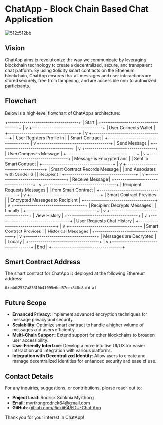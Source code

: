 # ChatApp - Block Chain Based Chat Application
![512x512bb](https://github.com/user-attachments/assets/cf1bfcb2-b96d-4614-9787-09e23030b5e7)

## Vision
ChatApp aims to revolutionize the way we communicate by leveraging blockchain technology to create a decentralized, secure, and transparent chat platform. By using Solidity smart contracts on the Ethereum blockchain, ChatApp ensures that all messages and user interactions are stored securely, free from tampering, and are accessible only to authorized participants.

## Flowchart
Below is a high-level flowchart of ChatApp’s architecture:

+------------------------------------+
|            Start                   |
+------------------------------------+
                 |
                 v
+------------------------------------+
|      User Connects Wallet          |
+------------------------------------+
                 |
                 v
+------------------------------------+
|   User Registers Profile in        |
|    Smart Contract                  |
+------------------------------------+
                 |
                 v
+------------------------------------+
|          Send Message              |
+------------------------------------+
                 |
                 v
+------------------------------------+
|     User Composes Message          |
+------------------------------------+
                 |
                 v
+------------------------------------+
|   Message is Encrypted and         |
|     Sent to Smart Contract         |
+------------------------------------+
                 |
                 v
+------------------------------------+
| Smart Contract Records Message     |
|  and Associates with Sender &      |
|            Recipient               |
+------------------------------------+
                 |
                 v
+------------------------------------+
|        Receive Message             |
+------------------------------------+
                 |
                 v
+------------------------------------+
|   Recipient Requests Messages      |
|     from Smart Contract            |
+------------------------------------+
                 |
                 v
+------------------------------------+
|   Smart Contract Provides          |
|   Encrypted Messages to Recipient  |
+------------------------------------+
                 |
                 v
+------------------------------------+
|    Recipient Decrypts Messages     |
|            Locally                 |
+------------------------------------+
                 |
                 v
+------------------------------------+
|           View History             |
+------------------------------------+
                 |
                 v
+------------------------------------+
|   User Requests Chat History       |
+------------------------------------+
                 |
                 v
+------------------------------------+
|   Smart Contract Provides          |
|   Historical Messages              |
+------------------------------------+
                 |
                 v
+------------------------------------+
|    Messages are Decrypted          |
|            Locally                 |
+------------------------------------+
                 |
                 v
+------------------------------------+
|            End                     |
+------------------------------------+


## Smart Contract Address
The smart contract for ChatApp is deployed at the following Ethereum address:
```
0xe4db2537a85310b41095e6cd57eec848c8afdfaf
```

## Future Scope
- **Enhanced Privacy**: Implement advanced encryption techniques for message privacy and security.
- **Scalability**: Optimize smart contract to handle a higher volume of messages and users efficiently.
- **Multi-Chain Support**: Extend support for other blockchains to broaden user accessibility.
- **User-Friendly Interface**: Develop a more intuitive UI/UX for easier interaction and integration with various platforms.
- **Integration with Decentralized Identity**: Allow users to create and manage decentralized identities for enhanced security and ease of use.

## Contact Details
For any inquiries, suggestions, or contributions, please reach out to:

- **Project Lead**: Rodrick Sohkhia Myrthong
- **Email**: myrthongrodrick64@gmail.com
- **GitHub**: [github.com/Rickii64/EDU-Chat-App](https://github.com/Rickii64/EDU-Chat-App)

Thank you for your interest in ChatApp!

